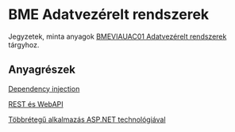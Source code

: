 # BME Adatvezérelt rendszerek

Jegyzetek, minta anyagok [BMEVIAUAC01 Adatvezérelt rendszerek](https://www.aut.bme.hu/Course/adatvezerelt) tárgyhoz.

## Anyagrészek

[Dependency injection](./Dependency-Injection)

[REST és WebAPI](./Rest-WebApi)

[Többrétegű alkalmazás ASP.NET technológiával](./Tobbretegu-AspNet)